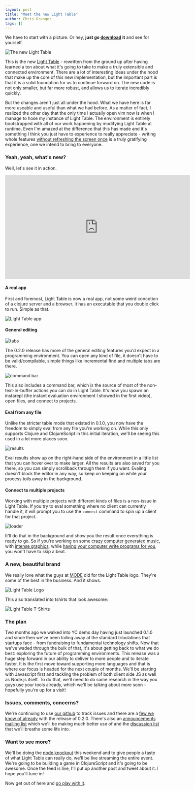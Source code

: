 ```yaml
---
layout: post
title: "Meet the new Light Table"
author: Chris Granger
tags: []
---
```


We have to start with a picture. Or hey, **just go [download][dl] it** and see for yourself.

![The new Light Table](/images/020/code.png)

This is the new [Light Table][lt] - rewritten from the ground up after having learned a ton about what it's going to take to make a truly extensible and connected environment. There are a lot of interesting ideas under the hood that make up the core of this new implementation, but the important part is that it is a solid foundation for us to continue forward on. The new code is not only smaller, but far more robust, and allows us to iterate incredibly quickly.

But the changes aren't just all under the hood. What we have here is far more useable and useful than what we had before. As a matter of fact, I realized the other day that the only time I actually open vim now is when I manage to hose my instance of Light Table. The environment is entirely bootstrapped with all of our work happening by modifying Light Table at runtime. Even I'm amazed at the difference that this has made and it's something I think you just have to experience to really appreciate - writing whole features [without refreshing the screen once][tw] is a truly gratifying experience, one we intend to bring to everyone.

### Yeah, yeah, what's new?

Well, let's see it in action.

<iframe width="600" height="338" src="http://www.youtube.com/embed/PsVJJp1XnzQ?rel=0" frameborder="0" allowfullscreen></iframe>

#### A real app

First and foremost, Light Table is now a real app, not some weird concotion of a clojure server and a browser. It has an executable that you double click to run. Simple as that.

![Light Table app](/images/020/app.jpg)

#### General editing

![tabs](/images/020/tabs.jpg)

The 0.2.0 release has more of the general editing features you'd expect in a programming environment. You can open any kind of file, it doesn't have to be valid/compilable, simple things like incremental find and multiple tabs are there.

![command bar](/images/020/command.jpg)

This also includes a command bar, which is the source of most of the non-text-in-buffer actions you can do in Light Table. It's how you spawn an instarepl (the instant evaluation environment I showed in the first video), open files, and connect to projects.

#### Eval from any file

Unlike the stricter table mode that existed in 0.1.0, you now have the freedom to simply eval from any file you're working on. While this only supports Clojure and ClojureScript in this initial iteration, we'll be seeing this used in a lot more places soon.

![results](/images/020/results.jpg)

Eval results show up on the right-hand side of the environment in a little list that you can hover over to make larger. All the results are also saved for you there, so you can simply scrollback through them if you want. Evaling doesn't block the editor in any way, so keep on keeping on while your process toils away in the background.

#### Connect to multiple projects

Working with multiple projects with different kinds of files is a non-issue in Light Table. If you try to eval something where no client can currently handle it, it will prompt you to use the `connect` command to spin up a client for that project.

![loader](/images/020/loader.jpg)

It'll do that in the background and show you the result once everything is ready to go. So if you're working on some [crazy computer generated music][overtone], with [intense graphics][quil], while [having your computer write programs for you][logic], you won't have to skip a beat.

### A new, beautiful brand

We really love what the guys at [MODE][mode] did for the Light Table logo. They're some of the best in the business. And it shows.

![Light Table Logo](/images/020/ltlogo.png)

This also translated into tshirts that look awesome:

![Light Table T-Shirts](/images/020/tshirts.jpg)

### The plan

Two months ago we walked into YC demo day having just launched 0.1.0 and since then we've been toiling away at the standard tribulations that startups face - from fundraising to fundamental technology shifts. Now that we've waded through the bulk of that, it's about getting back to what we do best: exploring the future of programming environments. This release was a huge step forward in our ability to deliver to more people and to iterate faster. It is the first move toward supporting more languages and that is where our focus is headed for the next couple of months. We'll be starting with Javascript first and tackling the problem of both client side JS as well as Node.js itself. To do that, we'll need to do some research in the way you guys use your tools already, which we'll be talking about more soon - hopefully you're up for a visit!

### Issues, comments, concerns?

We're continuing to use [our github][gh] to track issues and there are a [few we know of already][issues] with the release of 0.2.0. There's also an [announcements mailing list][ann] which we'll be making much better use of and the [discussion list][disc] that we'll breathe some life into.

### Want to see more?

We'll be doing the [node knockout][nko] this weekend and to give people a taste of what Light Table can really do, we'll be live streaming the entire event. We're going to be building a game in ClojureScript and it's going to be awesome. Once the feed is live, I'll put up another post and tweet about it. I hope you'll tune in!

Now get out of here and [go play with it][dl].

[dl]: http://www.lighttable.com
[tw]: https://twitter.com/ibdknox/status/260563787214626817
[gh]: https://github.com/Kodowa/Light-Table-Playground/
[issues]: https://github.com/Kodowa/Light-Table-Playground/blob/master/README.md
[ann]: https://groups.google.com/forum/?fromgroups#!forum/light-table
[disc]: https://groups.google.com/forum/?fromgroups#!forum/light-table-discussion
[mode]: http://modevisual.com/
[lt]: http://www.chris-granger.com/2012/04/12/light-table---a-new-ide-concept/
[overtone]: https://github.com/overtone/overtone
[quil]: https://github.com/quil/quil
[logic]: https://github.com/clojure/core.logic
[nko]: http://nodeknockout.com/
